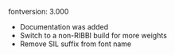 fontversion: 3.000

- Documentation was added
- Switch to a non-RIBBI build for more weights
- Remove SIL suffix from font name
